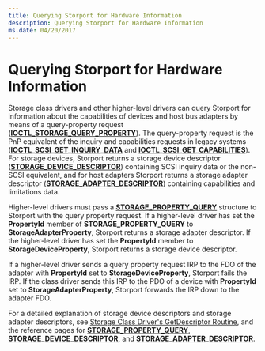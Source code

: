 ```yaml
---
title: Querying Storport for Hardware Information
description: Querying Storport for Hardware Information
ms.date: 04/20/2017
---
```


# Querying Storport for Hardware Information


Storage class drivers and other higher-level drivers can query Storport for information about the capabilities of devices and host bus adapters by means of a query-property request ([**IOCTL\_STORAGE\_QUERY\_PROPERTY**](/windows-hardware/drivers/ddi/ntddstor/ni-ntddstor-ioctl_storage_query_property)). The query-property request is the PnP equivalent of the inquiry and capabilities requests in legacy systems ([**IOCTL\_SCSI\_GET\_INQUIRY\_DATA**](/windows-hardware/drivers/ddi/ntddscsi/ni-ntddscsi-ioctl_scsi_get_inquiry_data) and [**IOCTL\_SCSI\_GET\_CAPABILITIES**](/windows-hardware/drivers/ddi/ntddscsi/ni-ntddscsi-ioctl_scsi_get_capabilities)). For storage devices, Storport returns a storage device descriptor ([**STORAGE\_DEVICE\_DESCRIPTOR**](/windows-hardware/drivers/ddi/ntddstor/ns-ntddstor-_storage_device_descriptor)) containing SCSI inquiry data or the non-SCSI equivalent, and for host adapters Storport returns a storage adapter descriptor ([**STORAGE\_ADAPTER\_DESCRIPTOR**](/windows-hardware/drivers/ddi/ntddstor/ns-ntddstor-_storage_adapter_descriptor)) containing capabilities and limitations data.

Higher-level drivers must pass a [**STORAGE\_PROPERTY\_QUERY**](/windows-hardware/drivers/ddi/ntddstor/ns-ntddstor-_storage_property_query) structure to Storport with the query property request. If a higher-level driver has set the **PropertyId** member of **STORAGE\_PROPERTY\_QUERY** to **StorageAdapterProperty**, Storport returns a storage adapter descriptor. If the higher-level driver has set the **PropertyId** member to **StorageDeviceProperty**, Storport returns a storage device descriptor.

If a higher-level driver sends a query property request IRP to the FDO of the adapter with **PropertyId** set to **StorageDeviceProperty**, Storport fails the IRP. If the class driver sends this IRP to the PDO of a device with **PropertyId** set to **StorageAdapterProperty**, Storport forwards the IRP down to the adapter FDO.

For a detailed explanation of storage device descriptors and storage adapter descriptors, see [Storage Class Driver's GetDescriptor Routine](storage-class-driver-s-getdescriptor-routine.md), and the reference pages for [**STORAGE\_PROPERTY\_QUERY**](/windows-hardware/drivers/ddi/ntddstor/ns-ntddstor-_storage_property_query), [**STORAGE\_DEVICE\_DESCRIPTOR**](/windows-hardware/drivers/ddi/ntddstor/ns-ntddstor-_storage_device_descriptor), and [**STORAGE\_ADAPTER\_DESCRIPTOR**](/windows-hardware/drivers/ddi/ntddstor/ns-ntddstor-_storage_adapter_descriptor).

 

